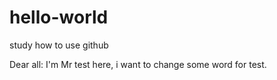 # hello-world
study how to use github

Dear all:
    I'm Mr test here, i want to change some word for test.
